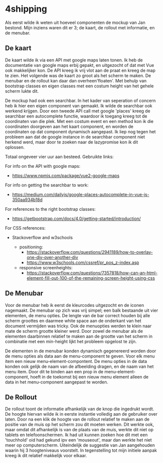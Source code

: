 # 4shipping

Als eerst wilde ik weten uit hoeveel componenten de mockup van Jan bestond. Mijn inziens waren dit er 3; 
de kaart, de rollout met informatie, en de menubar. 

## De kaart

De kaart wilde ik via een API met google maps laten tonen. Ik heb de documentatie van google maps erbij gepakt,
en uitgezocht of dat met Vue ook makkelijker kon. De API kreeg ik vrij vlot aan de praat en kreeg de map te zien. 
Het volgende was de kaart zo groot als het scherm te maken. De menubar en de rollout kan daar dan overheen'floaten'.
Met behulp van bootstrap classes en eigen classes met een costum height van het gehele scherm lukte dit.

De mockup had ook een searchbar. In het kader van seperation of concern heb ik hier een eigen component van gemaakt.
Ik wilde de searchbar ook werkend krijgen. Door een tweede API call met google 'places' kreeg de searchbar een autocomplete
functie, waardoor ik toegang kreeg tot de coordinaten van die plek. Met een costum event en een method kon ik die coordinaten 
doorgeven aan het kaart component, en worden de coordinaten op dat component dynamisch aangepast. Ik liep nog tegen het probleem
aan dat de google instance in de searchbar component niet herkend werd, maar door te zoeken naar de lazypromise kon ik dit
oplossen.

Totaal ongeveer vier uur aan besteed. Gebruikte links:

For info on the API with google maps:
- https://www.npmjs.com/package/vue2-google-maps

For info on getting the searchbar to work:
- https://medium.com/dailyjs/google-places-autocomplete-in-vue-js-350aa934b18d

For references to the right bootstrap classes:
- https://getbootstrap.com/docs/4.0/getting-started/introduction/

For CSS references:

- Stackoverflow and w3schools

    - positioning: 
        - https://stackoverflow.com/questions/2941189/how-to-overlay-one-div-over-another-div
        - https://www.w3schools.com/cssref/pr_pos_z-index.asp
    - responsive screenheights:
        - https://stackoverflow.com/questions/7357818/how-can-an-html-element-fill-out-100-of-the-remaining-screen-height-using-css
        
## De Menubar
Voor de menubar heb ik eerst de kleurcodes uitgezocht en de iconen nagemaakt. De menubar op zich was vrij simpel; een balk 
bestaande uit vier elementen, de menu opties. De lengte van de bar correct houden bij alle scherm groottes en daarmee white
space aan de onderkant van het document vermijden was tricky. Ook de menuopties werden te klein naar mate de scherm grootte 
kleiner werd. Door zowel de menubar als de elementen daarbinnen relatief te maken aan de grootte van het scherm in combinatie
met een min-height lijkt het probleem opgelost te zijn.

De elementen in de menubar konden dynamisch gegenereerd worden door de menu opties als data aan de menu-component te geven.
Voor elk menu item een nieuw menu-element-compontent. De menu opties in de data konden ook gelijk de naam van de afbeelding 
dragen, en de naam van het menu item. Door dit te binden aan een prop in de menu-element-component, hoeft in de toekomst bij 
een nieuw menu element alleen de data in het menu-component aangepast te worden.

## De Rollout
De rollout toont de informatie afhankelijk van de knop die ingedrukt wordt. De hoogte hiervan wilde ik in eerste instantie
volledig aan de gebruiker over laten. Door na een klik de hoogte van de rollout relatief te maken aan de positie van de muis
op het scherm zou dit moeten werken. Dit werkte ook, maar omdat dit afhankelijk is van de plaats van de muis, werkte dit
niet op tablets en telefoonschermen. Ik had uit kunnen zoeken hoe dit met een 'touchhold' oid had gekund ipv een 'mouseout',
maar dan werkte het niet meer op computerscherm. Uiteindelijk de suggestie van Jan aangehouden waarin hij 3 hoogteniveaus
voorstelt. In tegenstelling tot mijn initiele aanpak kreeg ik dit relatief makkelijk voor elkaar.

 
